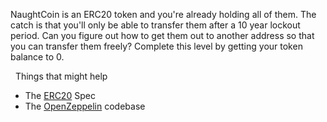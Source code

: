 NaughtCoin is an ERC20 token and you're already holding all of them. The catch is that you'll only be able to transfer them after a 10 year lockout period. Can you figure out how to get them out to another address so that you can transfer them freely? Complete this level by getting your token balance to 0. 

&nbsp;
Things that might help
*  The [ERC20](https://github.com/ethereum/EIPs/blob/master/EIPS/eip-20.md) Spec
*  The [OpenZeppelin](https://github.com/OpenZeppelin/openzeppelin-solidity/tree/master/contracts) codebase
